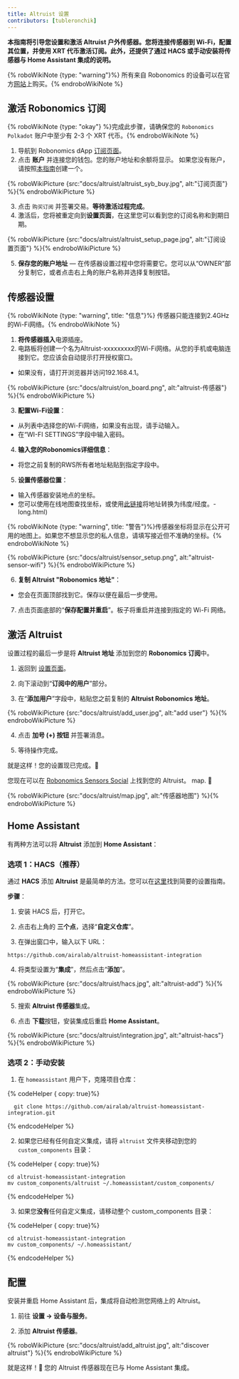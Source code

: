 ```yaml
---
title: Altruist 设置
contributors: [tubleronchik]
---
```


**本指南将引导您设置和激活 Altruist 户外传感器。您将连接传感器到 Wi-Fi，配置其位置，并使用 XRT 代币激活订阅。此外，还提供了通过 HACS 或手动安装将传感器与 Home Assistant 集成的说明。**

{% roboWikiNote {type: "warning"}%} 所有来自 Robonomics 的设备可以在官方[网站](https://robonomics.network/devices/)上购买。{% endroboWikiNote %}

## 激活 Robonomics 订阅

{% roboWikiNote {type: "okay"} %}完成此步骤，请确保您的 `Robonomics Polkadot` 账户中至少有 2-3 个 XRT 代币。{% endroboWikiNote %}

1) 导航到 Robonomics dApp [订阅页面](https://robonomics.app/#/rws-buy)。
2) 点击 **账户** 并连接您的钱包。您的账户地址和余额将显示。
如果您没有账户，请按照[本指南](https://wiki.robonomics.network/docs/create-account-in-dapp/)创建一个。

{% roboWikiPicture {src:"docs/altruist/altruist_syb_buy.jpg", alt:"订阅页面"} %}{% endroboWikiPicture %}

3) 点击 `购买订阅` 并签署交易。**等待激活过程完成**。
4) 激活后，您将被重定向到**设置页面**，在这里您可以看到您的订阅名称和到期日期。

{% roboWikiPicture {src:"docs/altruist/altruist_setup_page.jpg", alt:"订阅设置页面"} %}{% endroboWikiPicture %}

5) **保存您的账户地址** — 在传感器设置过程中您将需要它。您可以从“OWNER”部分复制它，或者点击右上角的账户名称并选择复制按钮。

## 传感器设置

{% roboWikiNote {type: "warning", title: "信息"}%} 传感器只能连接到2.4GHz的Wi-Fi网络。{% endroboWikiNote %}

1) **将传感器插入**电源插座。
2) 电路板将创建一个名为Altruist-xxxxxxxxx的Wi-Fi网络。从您的手机或电脑连接到它。您应该会自动提示打开授权窗口。
- 如果没有，请打开浏览器并访问192.168.4.1。

{% roboWikiPicture {src:"docs/altruist/on_board.png", alt:"altruist-传感器"} %}{% endroboWikiPicture %}

3) **配置Wi-Fi设置**：
- 从列表中选择您的Wi-Fi网络，如果没有出现，请手动输入。
- 在“WI-FI SETTINGS”字段中输入密码。

4) **输入您的Robonomics详细信息**：
- 将您之前复制的RWS所有者地址粘贴到指定字段中。

5) **设置传感器位置**：
- 输入传感器安装地点的坐标。
- 您可以使用在线地图查找坐标，或使用[此链接](https://www.latlong.net/convert-address-to-lat)将地址转换为纬度/经度。-long.html)

{% roboWikiNote {type: "warning", title: "警告"}%}传感器坐标将显示在公开可用的地图上。如果您不想显示您的私人信息，请填写接近但不准确的坐标。{% endroboWikiNote %}

{% roboWikiPicture {src:"docs/altruist/sensor_setup.png", alt:"altruist-sensor-wifi"} %}{% endroboWikiPicture %}

6) **复制 Altruist "Robonomics 地址"**：
- 您会在页面顶部找到它。保存以便在最后一步使用。

7) 点击页面底部的“**保存配置并重启**”。板子将重启并连接到指定的 Wi-Fi 网络。

## 激活 Altruist
设置过程的最后一步是将 **Altruist 地址** 添加到您的 **Robonomics 订阅**中。

1) 返回到 [设置页面](https://robonomics.app/#/rws-setup)。

2) 向下滚动到“**订阅中的用户**”部分。

3) 在“**添加用户**”字段中，粘贴您之前复制的 **Altruist Robonomics 地址**。

{% roboWikiPicture {src:"docs/altruist/add_user.jpg", alt:"add user"} %}{% endroboWikiPicture %}

4) 点击 **加号 (+) 按钮** 并签署消息。

5) 等待操作完成。

就是这样！您的设置现已完成。🎉

您现在可以在 [Robonomics Sensors Social](https://sensors.social/#) 上找到您的 Altruist。 map. 🚀

{% roboWikiPicture {src:"docs/altruist/map.jpg", alt:"传感器地图"} %}{% endroboWikiPicture %}

## Home Assistant

有两种方法可以将 **Altruist** 添加到 **Home Assistant**：

### 选项 1：HACS（推荐）

通过 **HACS** 添加 **Altruist** 是最简单的方法。您可以在[这里](https://hacs.xyz/docs/use/)找到简要的设置指南。

**步骤**：
1) 安装 HACS 后，打开它。

2) 点击右上角的 **三个点**，选择“**自定义仓库**”。

3) 在弹出窗口中，输入以下 URL：

```
https://github.com/airalab/altruist-homeassistant-integration
```
4) 将类型设置为“**集成**”，然后点击“**添加**”。

{% roboWikiPicture {src:"docs/altruist/hacs.jpg", alt:"altruist-add"} %}{% endroboWikiPicture %}

5) 搜索 **Altruist 传感器**集成。

6) 点击 **下载**按钮，安装集成后重启 **Home Assistant**。

{% roboWikiPicture {src:"docs/altruist/integration.jpg", alt:"altruist-hacs"} %}{% endroboWikiPicture %}

### 选项 2：手动安装

1) 在 `homeassistant` 用户下，克隆项目仓库：

{% codeHelper { copy: true}%}

```shell
  git clone https://github.com/airalab/altruist-homeassistant-integration.git
```

{% endcodeHelper %}

2) 如果您已经有任何自定义集成，请将 `altruist` 文件夹移动到您的 `custom_components` 目录：

{% codeHelper { copy: true}%}

```
cd altruist-homeassistant-integration
mv custom_components/altruist ~/.homeassistant/custom_components/
```

{% endcodeHelper %}

3) 如果您**没有**任何自定义集成，请移动整个 custom_components 目录：

{% codeHelper { copy: true}%}

```
cd altruist-homeassistant-integration
mv custom_components/ ~/.homeassistant/
```

{% endcodeHelper %}

## 配置

安装并重启 Home Assistant 后，集成将自动检测您网络上的 Altruist。

1) 前往 **设置 → 设备与服务**。

2) 添加 **Altruist 传感器**。

{% roboWikiPicture {src:"docs/altruist/add_altruist.jpg", alt:"discover altruist"} %}{% endroboWikiPicture %}

就是这样！🚀 您的 Altruist 传感器现在已与 Home Assistant 集成。